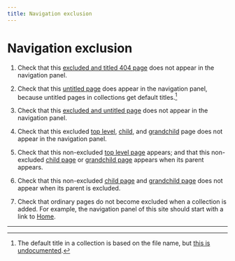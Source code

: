 ```yaml
---
title: Navigation exclusion
---
```


# Navigation exclusion

1.  Check that this [excluded and titled 404 page](/404)
    does not appear in the navigation panel.

1.  Check that this [untitled page](../untitled/) does appear in the navigation panel,
    because untitled pages in collections get default titles.[^1]

1.  Check that this [excluded and untitled page](../excluded-untitled/) does not appear in the navigation panel.

1.  Check that this excluded [top level](../excluded/),
    [child](../excluded-child/), and
    [grandchild](../excluded-grandchild/) page does not appear in the navigation panel.

1.  Check that this non-excluded [top level page](../non-excluded/) appears;
    and that this non-excluded [child page](../non-excluded-child/) or 
    [grandchild page](../non-excluded-grandchild/) appears when its parent appears.

1.  Check that this non-excluded [child page](../non-excluded-child-of-excluded/) and 
    [grandchild page](../non-excluded-grandchild-of-excluded/) does not appear when its parent is excluded.

1.  Check that ordinary pages do not become excluded when a collection is added.
    For example, the navigation panel of this site should start with a link to
    [Home](/).

----

[^1]: The default title in a collection is based on the file name, but 
    [this is undocumented](https://talk.jekyllrb.com/t/jekyll-collection-title-where-is-it-documented/6578).

